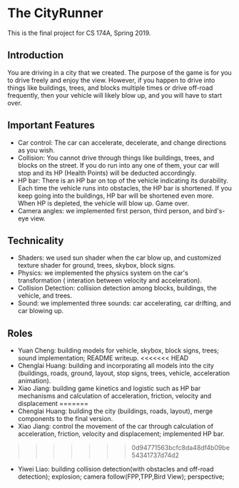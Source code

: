 # The CityRunner
This is the final project for CS 174A, Spring 2019.

## Introduction
You are driving in a city that we created. The purpose of the game is for you to drive freely and enjoy the view. However, if you happen to drive into things like buildings, trees, and blocks multiple times or drive off-road frequently, then your vehicle will likely blow up, and you will have to start over. 

## Important Features
* Car control: The car can accelerate, decelerate, and change directions as you wish.
* Collision: You cannot drive through things like buildings, trees, and blocks on the street. If you do run into any one of them, your car will stop and its HP (Health Points) will be deducted accordingly.
* HP bar: There is an HP bar on top of the vehicle indicating its durability. Each time the vehicle runs into obstacles, the HP bar is shortened. If you keep going into the buildings, HP bar will be shortened even more. When HP is depleted, the vehicle will blow up. Game over.
* Camera angles: we implemented first person, third person, and bird's-eye view.

## Technicality
* Shaders: we used sun shader when the car blow up, and customized texture shader for ground, trees, skybox, block signs.
* Physics: we implemented the physics system on the car's transformation ( interation between velocity and acceleration).
* Collision Detection: collision detection among blocks, buildings, the vehicle, and trees.
* Sound: we implemented three sounds: car accelerating, car drifting, and car blowing up.

## Roles
* Yuan Cheng: building models for vehicle, skybox, block signs, trees; sound implementation; README writeup.
<<<<<<< HEAD
* Chenglai Huang: building and incorporating all models into the city (buildings, roads, ground, layout, stop signs, trees, vehicle, acceleration animation).
* Xiao Jiang: building game kinetics and logistic such as HP bar mechanisms and calculation of acceleration, friction, velocity and displacement
=======
* Chenglai Huang: building the city (buildings, roads, layout), merge components to the final version.
* Xiao Jiang: control the movement of the car through calculation of acceleration, friction, velocity and displacement; implemented HP bar.
>>>>>>> 0d94771563bcfc8da48df4b09be54341737d74d2
* Yiwei Liao: building collision detection(with obstacles and off-road detection); explosion; camera follow(FPP,TPP,Bird View); perspective;
